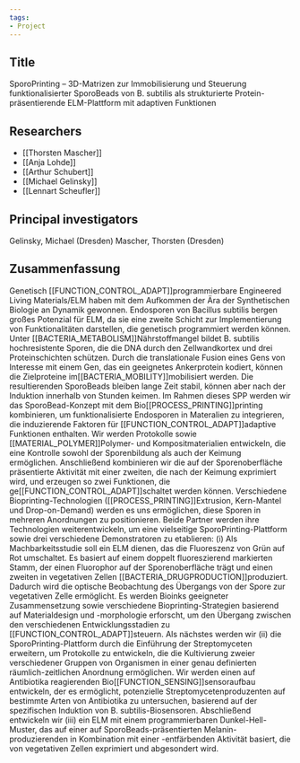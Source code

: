 ```yaml
---
tags: 
- Project
---
```

## Title
SporoPrinting – 3D-Matrizen zur Immobilisierung und Steuerung funktionalisierter SporoBeads von B. subtilis als strukturierte Protein-präsentierende ELM-Plattform mit adaptiven Funktionen

## Researchers
- [[Thorsten Mascher]]
- [[Anja Lohde]]
- [[Arthur Schubert]]
- [[Michael Gelinsky]]
- [[Lennart Scheufler]]

## Principal investigators
Gelinsky, Michael (Dresden)
Mascher, Thorsten (Dresden)

## Zusammenfassung
Genetisch [[FUNCTION_CONTROL_ADAPT]]programmierbare Engineered Living Materials/ELM haben mit dem Aufkommen der Ära der Synthetischen Biologie an Dynamik gewonnen. Endosporen von Bacillus subtilis bergen großes Potenzial für ELM, da sie eine zweite Schicht zur Implementierung von Funktionalitäten darstellen, die genetisch programmiert werden können. Unter [[BACTERIA_METABOLISM]]Nährstoffmangel bildet B. subtilis hochresistente Sporen, die die DNA durch den Zellwandkortex und drei Proteinschichten schützen. Durch die translationale Fusion eines Gens von Interesse mit einem Gen, das ein geeignetes Ankerprotein kodiert, können die Zielproteine im[[BACTERIA_MOBILITY]]mobilisiert werden. Die resultierenden SporoBeads bleiben lange Zeit stabil, können aber nach der Induktion innerhalb von Stunden keimen.
Im Rahmen dieses SPP werden wir das SporoBead-Konzept mit dem Bio[[PROCESS_PRINTING]]printing kombinieren, um funktionalisierte Endosporen in Materalien zu integrieren, die induzierende Faktoren für [[FUNCTION_CONTROL_ADAPT]]adaptive Funktionen enthalten. Wir werden Protokolle sowie [[MATERIAL_POLYMER]]Polymer- und Kompositmaterialien entwickeln, die eine Kontrolle sowohl der Sporenbildung als auch der Keimung ermöglichen. Anschließend kombinieren wir die auf der Sporenoberfläche präsentierte Aktivität mit einer zweiten, die nach der Keimung exprimiert wird, und erzeugen so zwei Funktionen, die ge[[FUNCTION_CONTROL_ADAPT]]schaltet werden können. Verschiedene Bioprinting-Technologien ([[PROCESS_PRINTING]]Extrusion, Kern-Mantel und Drop-on-Demand) werden es uns ermöglichen, diese Sporen in mehreren Anordnungen zu positionieren.
Beide Partner werden ihre Technologien weiterentwickeln, um eine vielseitige SporoPrinting-Plattform sowie drei verschiedene Demonstratoren zu etablieren: (i) Als Machbarkeitsstudie soll ein ELM dienen, das die Fluoreszenz von Grün auf Rot umschaltet. Es basiert auf einem doppelt fluoreszierend markierten Stamm, der einen Fluorophor auf der Sporenoberfläche trägt und einen zweiten in vegetativen Zellen [[BACTERIA_DRUGPRODUCTION]]produziert. Dadurch wird die optische Beobachtung des Übergangs von der Spore zur vegetativen Zelle ermöglicht. Es werden Bioinks geeigneter Zusammensetzung sowie verschiedene Bioprinting-Strategien basierend auf Materialdesign und -morphologie erforscht, um den Übergang zwischen den verschiedenen Entwicklungsstadien zu [[FUNCTION_CONTROL_ADAPT]]steuern. Als nächstes werden wir (ii) die SporoPrinting-Plattform durch die Einführung der Streptomyceten erweitern, um Protokolle zu entwickeln, die die Kultivierung zweier verschiedener Gruppen von Organismen in einer genau definierten räumlich-zeitlichen Anordnung ermöglichen. Wir werden einen auf Antibiotika reagierenden Bio[[FUNCTION_SENSING]]sensoraufbau entwickeln, der es ermöglicht, potenzielle Streptomycetenproduzenten auf bestimmte Arten von Antibiotika zu untersuchen, basierend auf der spezifischen Induktion von B. subtilis-Biosensoren. Abschließend entwickeln wir (iii) ein ELM mit einem programmierbaren Dunkel-Hell-Muster, das auf einer auf SporoBeads-präsentierten Melanin-produzierenden in Kombination mit einer -entfärbenden Aktivität basiert, die von vegetativen Zellen exprimiert und abgesondert wird.